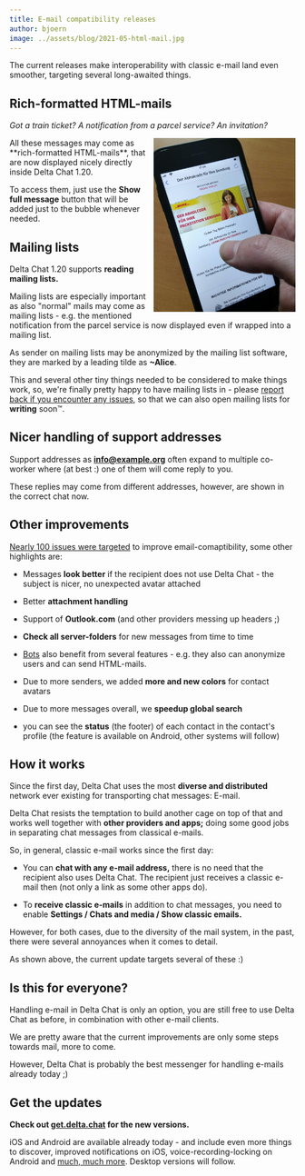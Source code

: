 ```yaml
---
title: E-mail compatibility releases
author: bjoern
image: ../assets/blog/2021-05-html-mail.jpg
---
```


The current releases make
interoperability with classic e-mail land even smoother,
targeting several long-awaited things.


## Rich-formatted HTML-mails

_Got a train ticket?_
_A notification from a parcel service?_
_An invitation?_

<img src="../assets/blog/2021-05-html-mail.jpg" width="250" style="float: right; clear:both; margin-left:.1em; margin-bottom:.2em;" alt="Screenshot with &quot;Show classic e-mails&quot; option" />
All these messages may come as **rich-formatted HTML-mails**,
that are now displayed nicely directly inside Delta Chat 1.20.

To access them,
just use the **Show full message** button
that will be added just to the bubble whenever needed.


## Mailing lists

Delta Chat 1.20 supports **reading mailing lists.**

Mailing lists are especially important as
also "normal" mails may come as mailing lists -
e.g. the mentioned notification from the parcel service
is now displayed even if wrapped into a mailing list.

As sender on mailing lists may be anonymized by the mailing list software,
they are marked by a leading tilde as **~Alice**.

This and several other tiny things needed to be considered to make things work,
so, we're finally pretty happy to have mailing lists in -
please [report back if you encounter any issues](https://delta.chat/en/contribute#translations-and-bug-reports),
so that we can also open mailing lists for **writing** soon™.


## Nicer handling of support addresses

Support addresses as **info@example.org** often expand to multiple co-worker
where (at best :) one of them will come reply to you.

These replies may come from different addresses,
however, are shown in the correct chat now.


## Other improvements

[Nearly 100 issues were targeted](https://github.com/orgs/deltachat/projects/31)
to improve email-comaptibility,
some other highlights are:

- Messages **look better** if the recipient does not use Delta Chat -
  the subject is nicer, no unexpected avatar attached

- Better **attachment handling**

- Support of **Outlook.com** (and other providers messing up headers ;)

- **Check all server-folders** for new messages from time to time

- [Bots](https://delta.chat/en/2020-03-26-shining-some-light-on-bots) also benefit from several features -
  e.g. they also can anonymize users and can send HTML-mails.

- Due to more senders, we added **more and new colors** for contact avatars

- Due to more messages overall, we **speedup global search**

- you can see the **status** (the footer) of each contact
  in the contact's profile (the feature is available on Android, other systems will follow)


## How it works

Since the first day,
Delta Chat uses the most **diverse and distributed** network ever existing
for transporting chat messages: E-mail.

Delta Chat resists the temptation to build another cage on top of that
and works well together with **other providers and apps;**
doing some good jobs in
separating chat messages from classical e-mails.

So, in general, classic e-mail works since the first day:

- You can **chat with any e-mail address,**
  there is no need that the recipient also uses Delta Chat.
  The recipient just receives a classic e-mail then
  (not only a link as some other apps do).

- To **receive classic e-mails** in addition to chat messages,
  you need to enable **Settings / Chats and media / Show classic emails.**

However, for both cases,
due to the diversity of the mail system,
in the past, there were several annoyances when it comes to detail.

As shown above, the current update targets several of these :)


## Is this for everyone?

Handling e-mail in Delta Chat is only an option,
you are still free to use Delta Chat as before,
in combination with other e-mail clients.

We are pretty aware that the current improvements
are only some steps towards mail, more to come.

However, Delta Chat is probably the best messenger
for handling e-mails already today ;)


## Get the updates

**Check out [get.delta.chat](https://get.delta.chat) for the new versions.**

iOS and Android are available already today -
and include even more things to discover,
improved notifications on iOS, voice-recording-locking on Android
and [much, much more](https://delta.chat/en/download#changelogs).
Desktop versions will follow.
